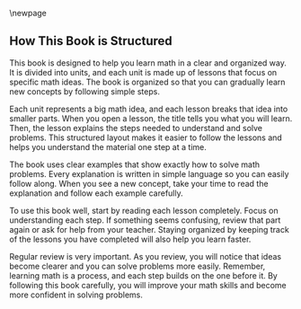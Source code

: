 \newpage
## How This Book is Structured

This book is designed to help you learn math in a clear and organized way. It is divided into units, and each unit is made up of lessons that focus on specific math ideas. The book is organized so that you can gradually learn new concepts by following simple steps.

Each unit represents a big math idea, and each lesson breaks that idea into smaller parts. When you open a lesson, the title tells you what you will learn. Then, the lesson explains the steps needed to understand and solve problems. This structured layout makes it easier to follow the lessons and helps you understand the material one step at a time.

The book uses clear examples that show exactly how to solve math problems. Every explanation is written in simple language so you can easily follow along. When you see a new concept, take your time to read the explanation and follow each example carefully.

To use this book well, start by reading each lesson completely. Focus on understanding each step. If something seems confusing, review that part again or ask for help from your teacher. Staying organized by keeping track of the lessons you have completed will also help you learn faster.

Regular review is very important. As you review, you will notice that ideas become clearer and you can solve problems more easily. Remember, learning math is a process, and each step builds on the one before it. By following this book carefully, you will improve your math skills and become more confident in solving problems.